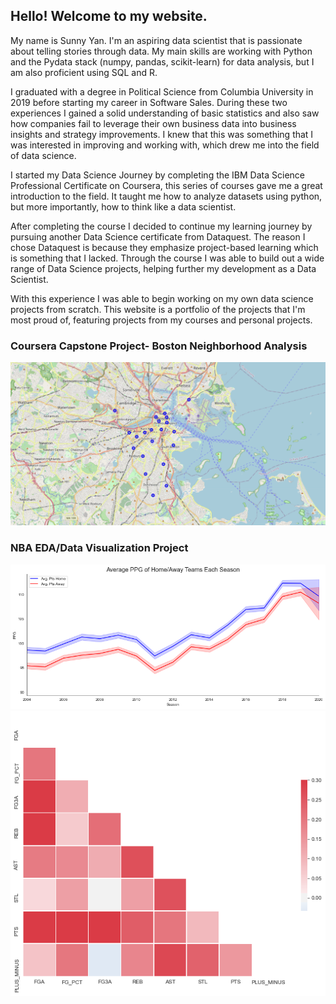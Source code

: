 ## Hello! Welcome to my website. 

My name is Sunny Yan. I'm an aspiring data scientist that is passionate about telling stories through data. My main skills are working with Python and the Pydata stack (numpy, pandas, scikit-learn) for data analysis, but I am also proficient using SQL and R. 

I graduated with a degree in Political Science from Columbia University in 2019 before starting my career in Software Sales. During these two experiences I gained a solid understanding of basic statistics and also saw how companies fail to leverage their own business data into business insights and strategy improvements. I knew that this was something that I was interested in improving and working with, which drew me into the field of data science. 

I started my Data Science Journey by completing the IBM Data Science Professional Certificate on Coursera, this series of courses gave me a great introduction to the field. It taught me how to analyze datasets using python, but more importantly, how to think like a data scientist. 

After completing the course I decided to continue my learning journey by pursuing another Data Science certificate from Dataquest. The reason I chose Dataquest is because they emphasize project-based learning which is something that I lacked. Through the course I was able to build out a wide range of Data Science projects, helping further my development as a Data Scientist. 

With this experience I was able to begin working on my own data science projects from scratch. This website is a portfolio of the projects that I'm most proud of, featuring projects from my courses and personal projects. 

### **Coursera Capstone Project- Boston Neighborhood Analysis**
[<img src="https://raw.githubusercontent.com/bigsunn97/Coursera_Capstone/main/images/Screen%20Shot%202021-02-02%20at%202.55.52%20PM.png">](https://github.com/bigsunn97/Coursera_Capstone)

### **NBA EDA/Data Visualization Project**

[<img src="https://raw.githubusercontent.com/bigsunn97/NBA-Data-Viz-Mini-Project/main/Images/PPG%20Home%20and%20Away.png">](https://github.com/bigsunn97/NBA-Data-Viz-Mini-Project)
[<img src="https://raw.githubusercontent.com/bigsunn97/NBA-Data-Viz-Mini-Project/main/Images/Lonzo%20Heatmap.png">](https://raw.githubusercontent.com/bigsunn97/NBA-Data-Viz-Mini-Project/main/Images/Lonzo%20Heatmap.png)

